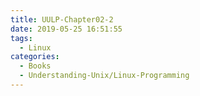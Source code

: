 ```yaml
---
title: UULP-Chapter02-2
date: 2019-05-25 16:51:55
tags:
  - Linux
categories:
  - Books
  - Understanding-Unix/Linux-Programming
---
```



